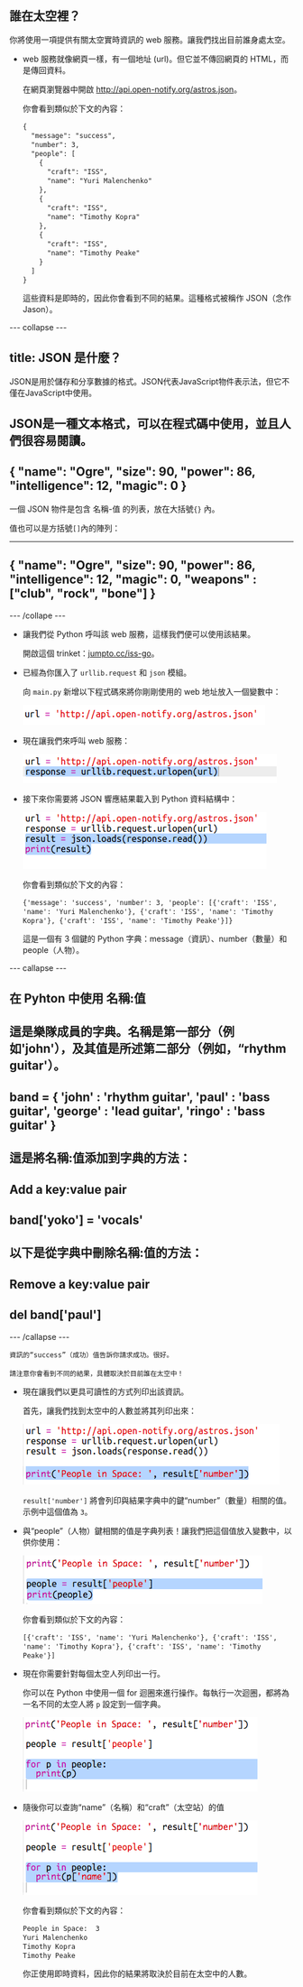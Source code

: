 ## 誰在太空裡？

你將使用一項提供有關太空實時資訊的 web 服務。讓我們找出目前誰身處太空。 



+ web 服務就像網頁一樣，有一個地址 (url)。但它並不傳回網頁的 HTML，而是傳回資料。 

    在網頁瀏覽器中開啟 <a href="http://api.open-notify.org/astros.json" target="_blank">http://api.open-notify.org/astros.json</a>。 

    你會看到類似於下文的內容：

    ```
    {
      "message": "success", 
      "number": 3, 
      "people": [
        {
          "craft": "ISS", 
          "name": "Yuri Malenchenko"
        }, 
        {
          "craft": "ISS", 
          "name": "Timothy Kopra"
        }, 
        {
          "craft": "ISS", 
          "name": "Timothy Peake"
        }
      ]
    }
    ```

    這些資料是即時的，因此你會看到不同的結果。這種格式被稱作 JSON（念作 Jason）。

--- collapse ---
## title: JSON 是什麼？

JSON是用於儲存和分享數據的格式。JSON代表JavaScript物件表示法，但它不僅在JavaScript中使用。

JSON是一種文本格式，可以在程式碼中使用，並且人們很容易閱讀。
---
{
  "name": "Ogre",
  "size": 90,
  "power": 86,
  "intelligence": 12,
  "magic": 0
}
---
一個 JSON 物件是包含 名稱-值 的列表，放在大括號`{}` 內。

值也可以是方括號`[]`內的陣列：

---
{
  "name": "Ogre",
  "size": 90,
  "power": 86,
  "intelligence": 12,
  "magic": 0,
  "weapons" : ["club", "rock", "bone"]
}
---

--- /collape ---

+ 讓我們從 Python 呼叫該 web 服務，這樣我們便可以使用該結果。

    開啟這個 trinket：<a href="http://jumpto.cc/iss-go" target="_blank">jumpto.cc/iss-go</a>。 

+ 已經為你匯入了 `urllib.request` 和 `json` 模組。 

    向 `main.py` 新增以下程式碼來將你剛剛使用的 web 地址放入一個變數中：

    ![screenshot](images/iss-url.png)
   
+ 現在讓我們來呼叫 web 服務：

    ![screenshot](images/iss-request.png)


+ 接下來你需要將 JSON 響應結果載入到 Python 資料結構中：

    ![screenshot](images/iss-result.png)


    你會看到類似於下文的內容：

    ```
    {'message': 'success', 'number': 3, 'people': [{'craft': 'ISS', 'name': 'Yuri Malenchenko'}, {'craft': 'ISS', 'name': 'Timothy Kopra'}, {'craft': 'ISS', 'name': 'Timothy Peake'}]}
    ```

    這是一個有 3 個鍵的 Python 字典：message（資訊）、number（數量）和 people（人物）。 

--- callapse ---
## 在 Pyhton 中使用 名稱:值

這是樂隊成員的字典。名稱是第一部分（例如'john'），及其值是所述第二部分（例如，“rhythm guitar'）。
---
band = {
  'john' : 'rhythm guitar',
  'paul' : 'bass guitar',
  'george' : 'lead guitar',
  'ringo' : 'bass guitar'
	}
---
這是將名稱:值添加到字典的方法：
---
## Add a key:value pair
band['yoko'] = 'vocals'
---
以下是從字典中刪除名稱:值的方法：
---
## Remove a key:value pair
del band['paul']
---
--- /callapse ---

    資訊的“success”（成功）值告訴你請求成功。很好。 

    請注意你會看到不同的結果，具體取決於目前誰在太空中！

+ 現在讓我們以更具可讀性的方式列印出該資訊。 

    首先，讓我們找到太空中的人數並將其列印出來：
  
    ![screenshot](images/iss-number.png)

    `result['number']` 將會列印與結果字典中的鍵“number”（數量）相關的值。示例中這個值為 `3`。 

+ 與“people”（人物）鍵相關的值是字典列表！讓我們把這個值放入變數中，以供你使用：

    ![screenshot](images/iss-people.png)


    你會看到類似於下文的內容： 
    
    ```
    [{'craft': 'ISS', 'name': 'Yuri Malenchenko'}, {'craft': 'ISS', 'name': 'Timothy Kopra'}, {'craft': 'ISS', 'name': 'Timothy Peake'}]
    ```

+ 現在你需要針對每個太空人列印出一行。

    你可以在 Python 中使用一個 for 迴圈來進行操作。每執行一次迴圈，都將為一名不同的太空人將 `p` 設定到一個字典。

    ![screenshot](images/iss-people-1a.png)

+ 隨後你可以查詢“name”（名稱）和“craft”（太空站）的值

    ![screenshot](images/iss-people-2.png)
  
    你會看到類似於下文的內容：

    ```
    People in Space:  3
    Yuri Malenchenko
    Timothy Kopra
    Timothy Peake
    ```

    你正使用即時資料，因此你的結果將取決於目前在太空中的人數。 



